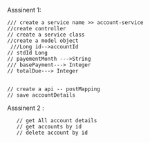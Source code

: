 Asssinent 1:

    /// create a service name >> account-service
    //create controller
    // create a service class
    //create a model object
     ///Long id-->accountId
    // stdId Long
    // payementMonth --->String
    /// basePayment---> Integer
    // totalDue---> Integer


    // create a api -- postMapping
    // save accountDetails

Asssinent 2 :
      
       // get All account details
       // get accounts by id
       // delete account by id


